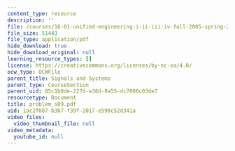```yaml
---
content_type: resource
description: ''
file: /courses/16-01-unified-engineering-i-ii-iii-iv-fall-2005-spring-2006/1ac2f087b3b7f39f2017e590c52d341a_problem_s09.pdf
file_size: 51443
file_type: application/pdf
hide_download: true
hide_download_original: null
learning_resource_types: []
license: https://creativecommons.org/licenses/by-nc-sa/4.0/
ocw_type: OCWFile
parent_title: Signals and Systems
parent_type: CourseSection
parent_uid: 85c1b0de-227d-e38d-9a55-dc7008c03de7
resourcetype: Document
title: problem_s09.pdf
uid: 1ac2f087-b3b7-f39f-2017-e590c52d341a
video_files:
  video_thumbnail_file: null
video_metadata:
  youtube_id: null
---
```

